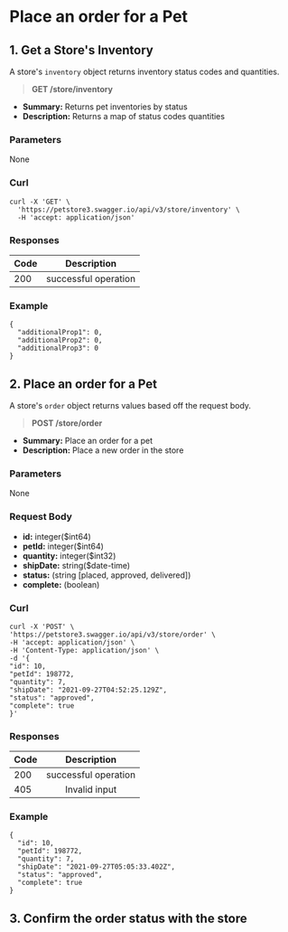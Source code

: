 # Place an order for a Pet

## 1. Get a Store's Inventory
A store's `inventory` object returns inventory status codes and quantities.
> **GET /store/inventory**
* **Summary:** Returns pet inventories by status
* **Description:** Returns a map of status codes quantities 
 
### Parameters
None

### Curl
  ```
  curl -X 'GET' \
    'https://petstore3.swagger.io/api/v3/store/inventory' \
    -H 'accept: application/json' 
  ```  
  
### Responses
| **Code** | **Description** |
| ------------- |:-------------:|
| 200 | successful operation |

### Example
```
{
  "additionalProp1": 0,
  "additionalProp2": 0,
  "additionalProp3": 0
}
```

## 2. Place an order for a Pet
A store's `order` object returns values based off the request body.
> **POST /store/order**
* **Summary:** Place an order for a pet
* **Description:** Place a new order in the store

### Parameters
None

### Request Body
* **id:** integer($int64)
* **petId:** integer($int64)
* **quantity:** integer($int32)
* **shipDate:** string($date-time)
* **status:** (string [placed, approved, delivered])
* **complete:** (boolean)

### Curl
  ```
  curl -X 'POST' \
  'https://petstore3.swagger.io/api/v3/store/order' \
  -H 'accept: application/json' \
  -H 'Content-Type: application/json' \
  -d '{
  "id": 10,
  "petId": 198772,
  "quantity": 7,
  "shipDate": "2021-09-27T04:52:25.129Z",
  "status": "approved",
  "complete": true
  }' 
  ```  

### Responses
| **Code** | **Description** |
| ------------- |:-------------:|
| 200 | successful operation |
| 405 | Invalid input |

### Example
```
{
  "id": 10,
  "petId": 198772,
  "quantity": 7,
  "shipDate": "2021-09-27T05:05:33.402Z",
  "status": "approved",
  "complete": true
}
```

## 3. Confirm the order status with the store
